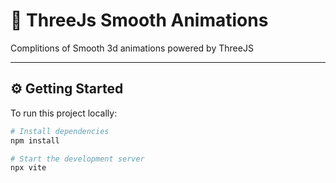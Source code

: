 # 🚀 ThreeJs Smooth Animations

Complitions of Smooth 3d animations powered by ThreeJS 

---

## ⚙️ Getting Started

To run this project locally:

```bash
# Install dependencies
npm install

# Start the development server
npx vite

